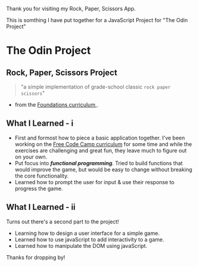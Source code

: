 Thank you for visiting my Rock, Paper, Scissors App.

This is somthing I have put together for a JavaScript Project for "The Odin Project"

# The Odin Project 
## Rock, Paper, Scissors Project

>"a simple implementation of grade-school classic `rock paper scissors`" 
- from the [Foundations curriculum ](https://www.theodinproject.com/courses/foundations/lessons/rock-paper-scissors).

## What I Learned - i

 - First and formost how to piece a basic application together. I've been working on the [Free Code Camp curriculum](https://www.freecodecamp.org/adamcodes) for some time and while the exercises are challenging and great fun, they leave much to figure out on your own.
 - Put focus into ***functional programming***. Tried to build functions that would improve the game, but would be easy to change without breaking the core functionality.
 - Learned how to prompt the user for input & use their response to progress the game.

## What I Learned - ii
Turns out there's a second part to the project!

 - Learning how to design a user interface for a simple game.
 - Learned how to use javaScript to add interactivity to a game.
 - Learned how to manipulate the DOM using javaScript.


 Thanks for dropping by!
